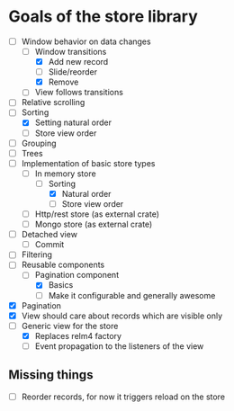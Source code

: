# Goals of the store library

- [ ] Window behavior on data changes
  - [ ] Window transitions
    - [x] Add new record
    - [ ] Slide/reorder
    - [x] Remove
  - [ ] View follows transitions
- [ ] Relative scrolling
- [ ] Sorting
  - [x] Setting natural order
  - [ ] Store view order
- [ ] Grouping
- [ ] Trees
- [ ] Implementation of basic store types
  - [ ] In memory store
    - [ ] Sorting
      - [x] Natural order
      - [ ] Store view order
  - [ ] Http/rest store (as external crate)
  - [ ] Mongo store (as external crate)
- [ ] Detached view
  - [ ] Commit
- [ ] Filtering
- [ ] Reusable components
  - [ ] Pagination component
    - [x] Basics
    - [ ] Make it configurable and generally awesome
- [x] Pagination
- [x] View should care about records which are visible only
- [ ] Generic view for the store
  - [x] Replaces relm4 factory
  - [ ] Event propagation to the listeners of the view

## Missing things

- [ ] Reorder records, for now it triggers reload on the store
